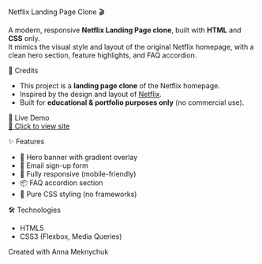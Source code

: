 Netflix Landing Page Clone 🎬

A modern, responsive **Netflix Landing Page clone**, built with **HTML** and **CSS** only.  
It mimics the visual style and layout of the original Netflix homepage, with a clean hero section, feature highlights, and FAQ accordion.

📌 Credits
- This project is a **landing page clone** of the Netflix homepage.
- Inspired by the design and layout of [Netflix](https://www.netflix.com).
- Built for **educational & portfolio purposes only** (no commercial use).

🚀 Live Demo  
[🔗 Click to view site](https://yourusername.github.io/netflix-landing-clone/)  

✨ Features

- 🎥 Hero banner with gradient overlay
- 💬 Email sign-up form
- 📱 Fully responsive (mobile-friendly)
- 📦 FAQ accordion section
- 🎨 Pure CSS styling (no frameworks)

🛠️ Technologies
- HTML5
- CSS3 (Flexbox, Media Queries)

Created with Anna Meknychuk
